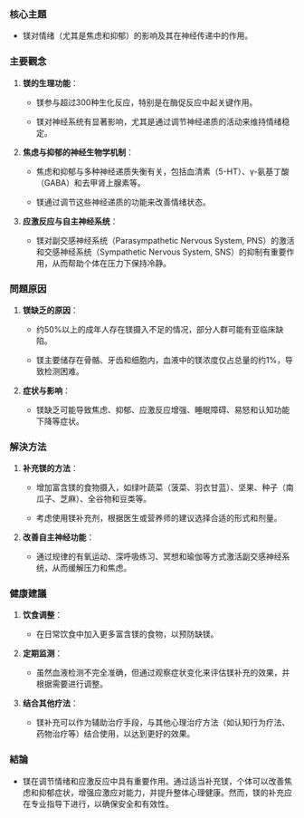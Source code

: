 ### 核心主題
- 镁对情绪（尤其是焦虑和抑郁）的影响及其在神经传递中的作用。

### 主要觀念
1. **镁的生理功能**： 
   - 镁参与超过300种生化反应，特别是在酶促反应中起关键作用。
   - 镁对神经系统有显著影响，尤其是通过调节神经递质的活动来维持情绪稳定。

2. **焦虑与抑郁的神经生物学机制**： 
   - 焦虑和抑郁与多种神经递质失衡有关，包括血清素（5-HT）、γ-氨基丁酸（GABA）和去甲肾上腺素等。
   - 镁通过调节这些神经递质的功能来改善情绪状态。

3. **应激反应与自主神经系统**： 
   - 镁对副交感神经系统（Parasympathetic Nervous System, PNS）的激活和交感神经系统（Sympathetic Nervous System, SNS）的抑制有重要作用，从而帮助个体在压力下保持冷静。

### 問題原因
1. **镁缺乏的原因**： 
   - 约50%以上的成年人存在镁摄入不足的情况，部分人群可能有亚临床缺陷。
   - 镁主要储存在骨骼、牙齿和细胞内，血液中的镁浓度仅占总量的约1%，导致检测困难。

2. **症状与影响**： 
   - 镁缺乏可能导致焦虑、抑郁、应激反应增强、睡眠障碍、易怒和认知功能下降等症状。

### 解決方法
1. **补充镁的方法**： 
   - 增加富含镁的食物摄入，如绿叶蔬菜（菠菜、羽衣甘蓝）、坚果、种子（南瓜子、芝麻）、全谷物和豆类等。
   - 考虑使用镁补充剂，根据医生或营养师的建议选择合适的形式和剂量。

2. **改善自主神经功能**： 
   - 通过规律的有氧运动、深呼吸练习、冥想和瑜伽等方式激活副交感神经系统，从而缓解压力和焦虑。

### 健康建議
1. **饮食调整**： 
   - 在日常饮食中加入更多富含镁的食物，以预防缺镁。

2. **定期监测**： 
   - 虽然血液检测不完全准确，但通过观察症状变化来评估镁补充的效果，并根据需要进行调整。

3. **结合其他疗法**： 
   - 镁补充可以作为辅助治疗手段，与其他心理治疗方法（如认知行为疗法、药物治疗等）结合使用，以达到更好的效果。

### 結論
- 镁在调节情绪和应激反应中具有重要作用。通过适当补充镁，个体可以改善焦虑和抑郁症状，增强应激应对能力，并提升整体心理健康。然而，镁的补充应在专业指导下进行，以确保安全和有效性。